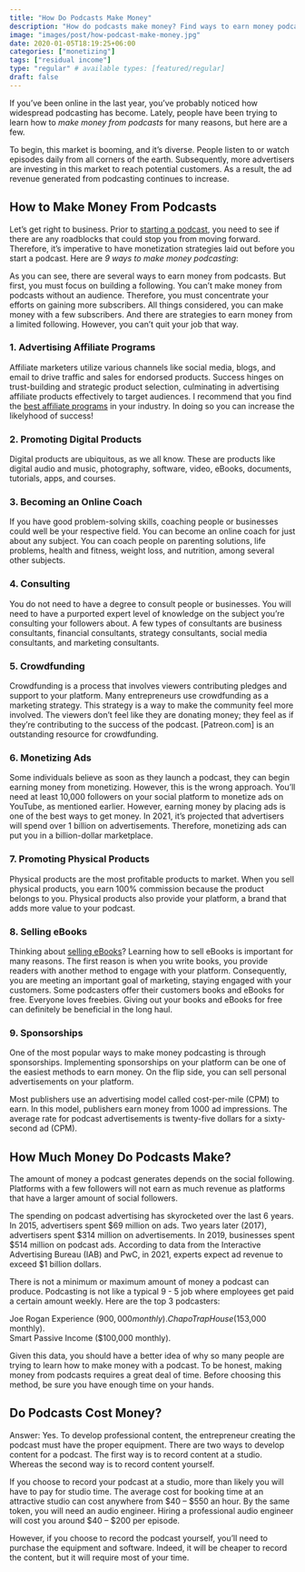 ```yaml
---
title: "How Do Podcasts Make Money"
description: "How do podcasts make money? Find ways to earn money podcasting. Discover 11 monetization strategies for your platform."
image: "images/post/how-podcast-make-money.jpg"
date: 2020-01-05T18:19:25+06:00
categories: ["monetizing"]
tags: ["residual income"]
type: "regular" # available types: [featured/regular]
draft: false
---
```


If you’ve been online in the last year, you’ve probably noticed how widespread podcasting has become. Lately, people have been trying to learn how to _make money from podcasts_ for many reasons, but here are a few.

To begin, this market is booming, and it’s diverse. People listen to or watch episodes daily from all corners of the earth. Subsequently, more advertisers are investing in this market to reach potential customers. As a result, the ad revenue generated from podcasting continues to increase.

## How to Make Money From Podcasts

Let’s get right to business. Prior to [starting a podcast](/blog/how-to-start-a-podcast), you need to see if there are any roadblocks that could stop you from moving forward. Therefore, it’s imperative to have monetization strategies laid out before you start a podcast. Here are _9 ways to make money podcasting_:

As you can see, there are several ways to earn money from podcasts. But first, you must focus on building a following. You can’t make money from podcasts without an audience. Therefore, you must concentrate your efforts on gaining more subscribers. All things considered, you can make money with a few subscribers. And there are strategies to earn money from a limited following. However, you can’t quit your job that way.

### 1. Advertising Affiliate Programs

Affiliate marketers utilize various channels like social media, blogs, and email to drive traffic and sales for endorsed products. Success hinges on trust-building and strategic product selection, culminating in advertising affiliate products effectively to target audiences. I recommend that you find the [best affiliate programs](/blog/best-affiliate-programs-online) in your industry. In doing so you can increase the likelyhood of success!

### 2. Promoting Digital Products

Digital products are ubiquitous, as we all know. These are products like digital audio and music, photography, software, video, eBooks, documents, tutorials, apps, and courses.

### 3. Becoming an Online Coach

If you have good problem-solving skills, coaching people or businesses could well be your respective field. You can become an online coach for just about any subject. You can coach people on parenting solutions, life problems, health and fitness, weight loss, and nutrition, among several other subjects.

### 4. Consulting

You do not need to have a degree to consult people or businesses. You will need to have a purported expert level of knowledge on the subject you’re consulting your followers about. A few types of consultants are business consultants, financial consultants, strategy consultants, social media consultants, and marketing consultants.

### 5. Crowdfunding

Crowdfunding is a process that involves viewers contributing pledges and support to your platform. Many entrepreneurs use crowdfunding as a marketing strategy. This strategy is a way to make the community feel more involved. The viewers don’t feel like they are donating money; they feel as if they’re contributing to the success of the podcast. [Patreon.com] is an outstanding resource for crowdfunding.

### 6. Monetizing Ads

Some individuals believe as soon as they launch a podcast, they can begin earning money from monetizing. However, this is the wrong approach. You’ll need at least 10,000 followers on your social platform to monetize ads on YouTube, as mentioned earlier. However, earning money by placing ads is one of the best ways to get money. In 2021, it’s projected that advertisers will spend over 1 billion on advertisements. Therefore, monetizing ads can put you in a billion-dollar marketplace.

### 7. Promoting Physical Products

Physical products are the most profitable products to market. When you sell physical products, you earn 100% commission because the product belongs to you. Physical products also provide your platform, a brand that adds more value to your podcast.

### 8. Selling eBooks

Thinking about [selling eBooks](/blog/how-to-sell-ebooks-online)? Learning how to sell eBooks is important for many reasons. The first reason is when you write books, you provide readers with another method to engage with your platform. Consequently, you are meeting an important goal of marketing, staying engaged with your customers. Some podcasters offer their customers books and eBooks for free. Everyone loves freebies. Giving out your books and eBooks for free can definitely be beneficial in the long haul.

### 9. Sponsorships

One of the most popular ways to make money podcasting is through sponsorships. Implementing sponsorships on your platform can be one of the easiest methods to earn money. On the flip side, you can sell personal advertisements on your platform.

Most publishers use an advertising model called cost-per-mile (CPM) to earn. In this model, publishers earn money from 1000 ad impressions. The average rate for podcast advertisements is twenty-five dollars for a sixty-second ad (CPM).

## How Much Money Do Podcasts Make?

The amount of money a podcast generates depends on the social following. Platforms with a few followers will not earn as much revenue as platforms that have a larger amount of social followers.

The spending on podcast advertising has skyrocketed over the last 6 years. In 2015, advertisers spent $69 million on ads. Two years later (2017), advertisers spent $314 million on advertisements. In 2019, businesses spent $514 million on podcast ads. According to data from the Interactive Advertising Bureau (IAB) and PwC, in 2021, experts expect ad revenue to exceed $1 billion dollars.

There is not a minimum or maximum amount of money a podcast can produce. Podcasting is not like a typical 9 - 5 job where employees get paid a certain amount weekly. Here are the top 3 podcasters:

Joe Rogan Experience ($900,000 monthly).  
Chapo Trap House ($153,000 monthly).  
Smart Passive Income ($100,000 monthly).

Given this data, you should have a better idea of why so many people are trying to learn how to make money with a podcast. To be honest, making money from podcasts requires a great deal of time. Before choosing this method, be sure you have enough time on your hands.

## Do Podcasts Cost Money?

Answer: Yes. To develop professional content, the entrepreneur creating the podcast must have the proper equipment. There are two ways to develop content for a podcast. The first way is to record content at a studio. Whereas the second way is to record content yourself.

If you choose to record your podcast at a studio, more than likely you will have to pay for studio time. The average cost for booking time at an attractive studio can cost anywhere from $40 – $550 an hour. By the same token, you will need an audio engineer. Hiring a professional audio engineer will cost you around $40 – $200 per episode.

However, if you choose to record the podcast yourself, you’ll need to purchase the equipment and software. Indeed, it will be cheaper to record the content, but it will require most of your time.